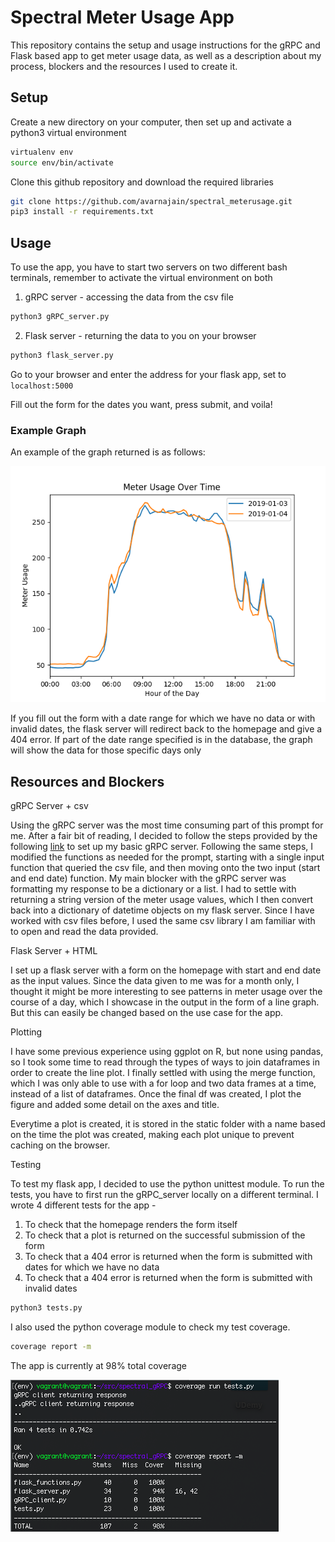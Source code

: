 # Spectral Meter Usage App

This repository contains the setup and usage instructions for the gRPC and Flask based app to get meter usage data, as well as a description about my process, blockers and the resources I used to create it.

## Setup

Create a new directory on your computer, then set up and activate a python3 virtual environment

```bash
virtualenv env
source env/bin/activate 
```

Clone this github repository and download the required libraries
```bash
git clone https://github.com/avarnajain/spectral_meterusage.git
pip3 install -r requirements.txt
```

## Usage

To use the app, you have to start two servers on two different bash terminals, remember to activate the virtual environment on both

1. gRPC server - accessing the data from the csv file

```bash
python3 gRPC_server.py
```

2. Flask server - returning the data to you on your browser

```bash
python3 flask_server.py
```

Go to your browser and enter the address for your flask app, set to ```localhost:5000```

Fill out the form for the dates you want, press submit, and voila!

### Example Graph

An example of the graph returned is as follows:

![meter usage graph](example_plot.png)

If you fill out the form with a date range for which we have no data or with invalid dates, the flask server will redirect back to the homepage and give a 404 error. If part of the date range specified is in the database, the graph will show the data for those specific days only

## Resources and Blockers

gRPC Server + csv

Using the gRPC server was the most time consuming part of this prompt for me. After a fair bit of reading, I decided to follow the steps provided by the following [link](https://www.semantics3.com/blog/a-simplified-guide-to-grpc-in-python-6c4e25f0c506/) to set up my basic gRPC server. Following the same steps, I modified the functions as needed for the prompt, starting with a single input function that queried the csv file, and then moving onto the two input (start and end date) function. My main blocker with the gRPC server was formatting my response to be a dictionary or a list. I had to settle with returning a string version of the meter usage values, which I then convert back into a dictionary of datetime objects on my flask server. Since I have worked with csv files before, I used the same csv library I am familiar with to open and read the data provided. 

Flask Server + HTML

I set up a flask server with a form on the homepage with start and end date as the input values. Since the data given to me was for a month only, I thought it might be more interesting to see patterns in meter usage over the course of a day, which I showcase in the output in the form of a line graph. But this can easily be changed based on the use case for the app.

Plotting

I have some previous experience using ggplot on R, but none using pandas, so I took some time to read through the types of ways to join dataframes in order to create the line plot. I finally settled with using the merge function, which I was only able to use with a for loop and two data frames at a time, instead of a list of dataframes. Once the final df was created, I plot the figure and added some detail on the axes and title. 

Everytime a plot is created, it is stored in the static folder with a name based on the time the plot was created, making each plot unique to prevent caching on the browser. 

Testing

To test my flask app, I decided to use the python unittest module. To run the tests, you have to first run the gRPC_server locally on a different terminal. I wrote 4 different tests for the app - 
1. To check that the homepage renders the form itself
2. To check that a plot is returned on the successful submission of the form
3. To check that a 404 error is returned when the form is submitted with dates for which we have no data
4. To check that a 404 error is returned when the form is submitted with invalid dates

```bash
python3 tests.py
```

I also used the python coverage module to check my test coverage.

```bash
coverage report -m
```

The app is currently at 98% total coverage

![test coverage](test_coverage.png)

